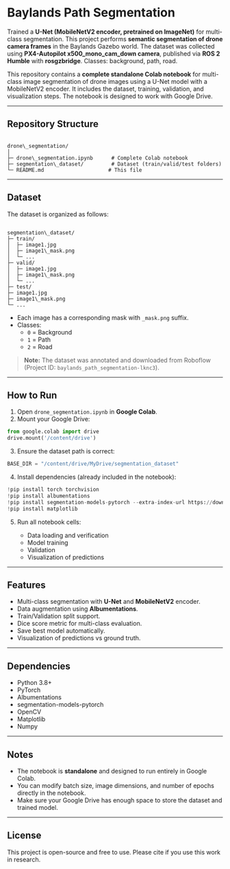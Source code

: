 # Baylands Path Segmentation

Trained a **U-Net (MobileNetV2 encoder, pretrained on ImageNet)** for multi-class segmentation. This project performs **semantic segmentation of drone camera frames** in the Baylands Gazebo world. The dataset was collected using **PX4-Autopilot x500_mono_cam_down camera**, published via **ROS 2 Humble** with **rosgzbridge**. Classes: background, path, road.

This repository contains a **complete standalone Colab notebook** for multi-class image segmentation of drone images using a U-Net model with a MobileNetV2 encoder. It includes the dataset, training, validation, and visualization steps. The notebook is designed to work with Google Drive.

---

## Repository Structure

```

drone\_segmentation/
│
├─ drone\_segmentation.ipynb      # Complete Colab notebook
├─ segmentation\_dataset/         # Dataset (train/valid/test folders)
└─ README.md                     # This file

```

---

## Dataset

The dataset is organized as follows:

```

segmentation\_dataset/
├─ train/
│  ├─ image1.jpg
│  ├─ image1\_mask.png
│  └─ ...
├─ valid/
│  ├─ image1.jpg
│  ├─ image1\_mask.png
│  └─ ...
├─ test/
├─ image1.jpg
├─ image1\_mask.png
└─ ...

````

- Each image has a corresponding mask with `_mask.png` suffix.
- Classes:
  - `0` = Background
  - `1` = Path
  - `2` = Road

> **Note:** The dataset was annotated and downloaded from Roboflow (Project ID: `baylands_path_segmentation-lknc3`).
---

## How to Run

1. Open `drone_segmentation.ipynb` in **Google Colab**.
2. Mount your Google Drive:

```python
from google.colab import drive
drive.mount('/content/drive')
````

3. Ensure the dataset path is correct:

```python
BASE_DIR = "/content/drive/MyDrive/segmentation_dataset"
```

4. Install dependencies (already included in the notebook):

```python
!pip install torch torchvision
!pip install albumentations
!pip install segmentation-models-pytorch --extra-index-url https://download.pytorch.org/whl/cpu
!pip install matplotlib
```

5. Run all notebook cells:

   * Data loading and verification
   * Model training
   * Validation
   * Visualization of predictions

---

## Features

* Multi-class segmentation with **U-Net** and **MobileNetV2** encoder.
* Data augmentation using **Albumentations**.
* Train/Validation split support.
* Dice score metric for multi-class evaluation.
* Save best model automatically.
* Visualization of predictions vs ground truth.

---

## Dependencies

* Python 3.8+
* PyTorch
* Albumentations
* segmentation-models-pytorch
* OpenCV
* Matplotlib
* Numpy

---

## Notes

* The notebook is **standalone** and designed to run entirely in Google Colab.
* You can modify batch size, image dimensions, and number of epochs directly in the notebook.
* Make sure your Google Drive has enough space to store the dataset and trained model.

---

## License

This project is open-source and free to use. Please cite if you use this work in research.
